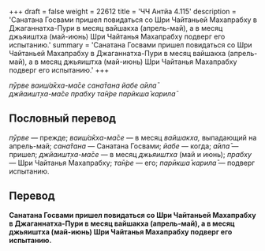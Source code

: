 +++
draft = false
weight = 22612
title = 'ЧЧ Антйа 4.115'
description = 'Санатана Госвами пришел повидаться со Шри Чайтаньей Махапрабху в Джаганнатха-Пури в месяц вайшакха (апрель-май), а в месяц джьяиштха (май-июнь) Шри Чайтанья Махапрабху подверг его испытанию.'
summary = 'Санатана Госвами пришел повидаться со Шри Чайтаньей Махапрабху в Джаганнатха-Пури в месяц вайшакха (апрель-май), а в месяц джьяиштха (май-июнь) Шри Чайтанья Махапрабху подверг его испытанию.'
+++

_пӯрве ваиш́а̄кха-ма̄се сана̄тана йабе а̄ила̄  
джйаишт̣ха-ма̄се прабху та̄н̇ре парӣкша̄ карила̄_

## Пословный перевод

_пӯрве_ — прежде; _ваиш́а̄кха_\-_ма̄се_ — в месяц _вайшакха,_ выпадающий на апрель-май; _сана̄тана_ — Санатана Госвами; _йабе_ — когда; _а̄ила̄_ — пришел; _джйаишт̣ха_\-_ма̄се_ — в месяц _джьяиштха_ (май и июнь); _прабху_ — Шри Чайтанья Махапрабху; _та̄н̇ре_ — его; _парӣкша̄_ _карила̄_ — подверг испытанию.

## Перевод

**Санатана Госвами пришел повидаться со Шри Чайтаньей Махапрабху в Джаганнатха-Пури в месяц вайшакха (апрель-май), а в месяц джьяиштха (май-июнь) Шри Чайтанья Махапрабху подверг его испытанию.**

